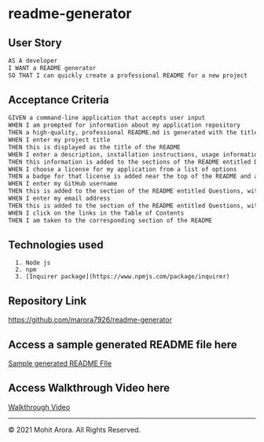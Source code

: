 # readme-generator

## User Story

```md
AS A developer
I WANT a README generator
SO THAT I can quickly create a professional README for a new project
```

## Acceptance Criteria

```md
GIVEN a command-line application that accepts user input
WHEN I am prompted for information about my application repository
THEN a high-quality, professional README.md is generated with the title of my project and sections entitled Description, Table of Contents, Installation, Usage, License, Contributing, Tests, and Questions
WHEN I enter my project title
THEN this is displayed as the title of the README
WHEN I enter a description, installation instructions, usage information, contribution guidelines, and test instructions
THEN this information is added to the sections of the README entitled Description, Installation, Usage, Contributing, and Tests
WHEN I choose a license for my application from a list of options
THEN a badge for that license is added near the top of the README and a notice is added to the section of the README entitled License that explains which license the application is covered under
WHEN I enter my GitHub username
THEN this is added to the section of the README entitled Questions, with a link to my GitHub profile
WHEN I enter my email address
THEN this is added to the section of the README entitled Questions, with instructions on how to reach me with additional questions
WHEN I click on the links in the Table of Contents
THEN I am taken to the corresponding section of the README
```

## Technologies used
```
  1. Node js
  2. npm
  3. [Inquirer package](https://www.npmjs.com/package/inquirer)
```

## Repository Link
https://github.com/marora7926/readme-generator

## Access a sample generated README file here
[Sample generated README FIle](https://cloudstor.aarnet.edu.au/plus/s/WVFHUwZJDv7Q6wr)

## Access Walkthrough Video here
[Walkthrough Video](https://cloudstor.aarnet.edu.au/plus/s/WVFHUwZJDv7Q6wr)

---
© 2021 Mohit Arora. All Rights Reserved.